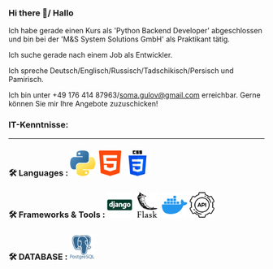 ### Hi there 👋/ Hallo

Ich habe gerade einen Kurs als 'Python Backend Developer' abgeschlossen und bin bei der 'M&S System Solutions GmbH' als Praktikant tätig.

Ich suche gerade nach einem Job als Entwickler.

Ich spreche Deutsch/Englisch/Russisch/Tadschikisch/Persisch und Pamirisch.

Ich bin unter +49 176 414 87963/soma.gulov@gmail.com erreichbar. Gerne können Sie mir Ihre Angebote zuzuschicken!

### IT-Kenntnisse: 

---
### :hammer_and_wrench: Languages :  <img alt="Python" src="icons\python.png" width="50" height="50"> <img src="icons\html-5.png" width="50" height="50"> <img src="icons\css-3.png" width="50" height="50">



### :hammer_and_wrench: Frameworks & Tools :   <img src="icons\django.png" width="50" height="50"> <img src="icons\flask.png" width="50" height="50"> <img src="icons\docker.png" width="50" height="50"> <img src="icons\api.png" width="50" height="50">



### :hammer_and_wrench: DATABASE :   <img src="icons\postgresql.png" width="50" height="50">


<!--
**Pomiray92/Pomiray92** is a ✨ _special_ ✨ repository because its `README.md` (this file) appears on your GitHub profile.

Here are some ideas to get you started:

- 🔭 I’m currently working on ...
- 🌱 I’m currently learning ...
- 👯 I’m looking to collaborate on ...
- 🤔 I’m looking for help with ...
- 💬 Ask me about ...
- 📫 How to reach me: ...
- 😄 Pronouns: ...
- ⚡ Fun fact: ...
-->
